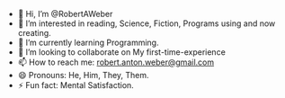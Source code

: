 - 👋 Hi, I’m @RobertAWeber
- 👀 I’m interested in reading, Science, Fiction, Programs using and now creating. 
- 🌱 I’m currently learning Programming.
- 💞️ I’m looking to collaborate on My first-time-experience
- 📫 How to reach me: robert.anton.weber@gmail.com
- 😄 Pronouns: He, Him, They, Them.
- ⚡ Fun fact: Mental Satisfaction.

<!---
RobertAWeber/RobertAWeber is a ✨ special ✨ repository because its `README.md` (this file) appears on your GitHub profile.
You can click the Preview link to take a look at your changes.
--->
